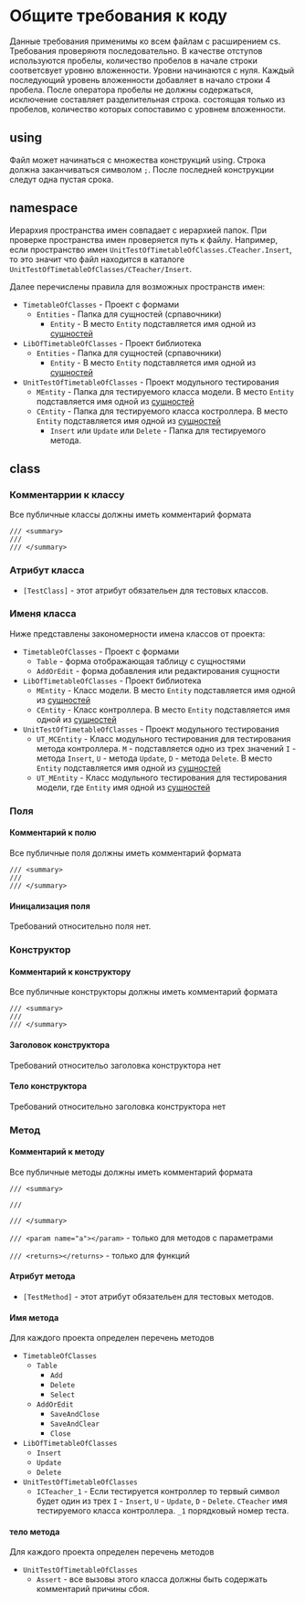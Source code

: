 # Общите требования к коду

Данные требования применимы ко всем файлам с расширением cs. Требования проверяютя последовательно. В качестве отступов используются пробелы, количество пробелов в начале строки соответсвует уровню вложенности. Уровни начинаются с нуля. Каждый последующий уровень вложенности добавляет в начало строки 4 пробела. После оператора пробелы не должны содержаться, исключение составляет разделительная строка. состоящая только из пробелов, количество которых сопоставимо с уровнем вложенности. 

## using

Файл может начинаться с множества конструкций using. Строка должна заканчиваться символом `;`. После последней конструкции следут одна пустая срока.

## namespace

Иерархия пространства имен совпадает с иерархией папок. При проверке пространства имен проверяется путь к файлу. 
Например, если пространство имен `UnitTestOfTimetableOfClasses.CTeacher.Insert`, то это значит что файл находится в каталоге `UnitTestOfTimetableOfClasses/CTeacher/Insert`.

Далее перечислены правила для возможных пространств имен:
- `TimetableOfClasses` - Проект с формами
   - `Entities` - Папка для сущностей (српавочники)
	  - `Entity` - В место `Entity` подставляется имя одной из [сущностей](/Docs/entities.md)
- `LibOfTimetableOfClasses` - Проект библиотека
   - `Entities` - Папка для сущностей (српавочники)
	  - `Entity` - В место `Entity` подставляется имя одной из [сущностей](/Docs/entities.md)
- `UnitTestOfTimetableOfClasses` - Проект модульного тестирования
   - `MEntity` - Папка для тестируемого класса модели. В место `Entity` подставляется имя одной из [сущностей](/Docs/entities.md)
   - `СEntity` - Папка для тестируемого класса костроллера. В место `Entity` подставляется имя одной из [сущностей](/Docs/entities.md)
      - `Insert` или `Update` или `Delete` - Папка для тестируемого метода.

## class

### Комментаррии к классу

Все публичные классы должны иметь комментарий формата
```
/// <summary>
/// 
/// </summary>
```

### Атрибут класса

- `[TestClass]` - этот атрибут обязательен для тестовых классов.

### Именя класса

Ниже представлены закономерности имена классов от проекта:
- `TimetableOfClasses` - Проект с формами
   - `Table` - форма отображающая таблицу с сущностями
   - `AddOrEdit` - форма добавления или редактирования сущности
- `LibOfTimetableOfClasses` - Проект библиотека
   - `MEntity` - Класс модели. В место `Entity` подставляется имя одной из [сущностей](/Docs/entities.md)
   - `СEntity` - Класс контроллера. В место `Entity` подставляется имя одной из [сущностей](/Docs/entities.md)
- `UnitTestOfTimetableOfClasses` - Проект модульного тестирования
   - `UT_MСEntity` - Класс модульного тестирования для тестирования метода контроллера. `M` - подставляется одно из трех значений `I` - метода `Insert`, `U` - метода `Update`, `D` - метода `Delete`. В место `Entity` подставляется имя одной из [сущностей](/Docs/entities.md)
   - `UT_MEntity` - Класс модульного тестирования для тестирования модели, где `Entity` имя одной из [сущностей](/Docs/entities.md)

### Поля

#### Комментарий к полю

Все публичные поля должны иметь комментарий формата
```
/// <summary>
/// 
/// </summary>
```

#### Иницализация поля

Требований относительно поля нет.

### Конструктор

#### Комментарий к конструктору

Все публичные конструкторы должны иметь комментарий формата
```
/// <summary>
/// 
/// </summary>
```

#### Заголовок конструктора

Требований относительо заголовка конструктора нет

#### Тело конструктора

Требований относительно заголовка конструктора нет

### Метод

#### Комментарий к методу

Все публичные методы должны иметь комментарий формата

`/// <summary>`

`///`

`/// </summary>`

`/// <param name="a"></param>` - только для методов с параметрами

`/// <returns></returns>` - только для функций

#### Атрибут метода

- `[TestMethod]` - этот атрибут обязательен для тестовых методов.

#### Имя метода

Для каждого проекта определен перечень методов
- `TimetableOfClasses`
   - `Table`
      - `Add`
	  - `Delete`
	  - `Select`
   - `AddOrEdit`
      - `SaveAndClose`
	  - `SaveAndClear`
	  - `Close`
- `LibOfTimetableOfClasses`
   - `Insert`
   - `Update`
   - `Delete`
- `UnitTestOfTimetableOfClasses`
   - `ICTeacher_1` - Если тестируется контроллер то тервый символ будет один из трех `I` - `Insert`, `U` - `Update`, `D` - `Delete`. `CTeacher` имя тестируемого класса контроллера. `_1` порядковый номер теста.

#### тело метода

Для каждого проекта определен перечень методов
- `UnitTestOfTimetableOfClasses`
   - `Assert` - все вызовы этого класса должны быть содержать комментарий причины сбоя.
